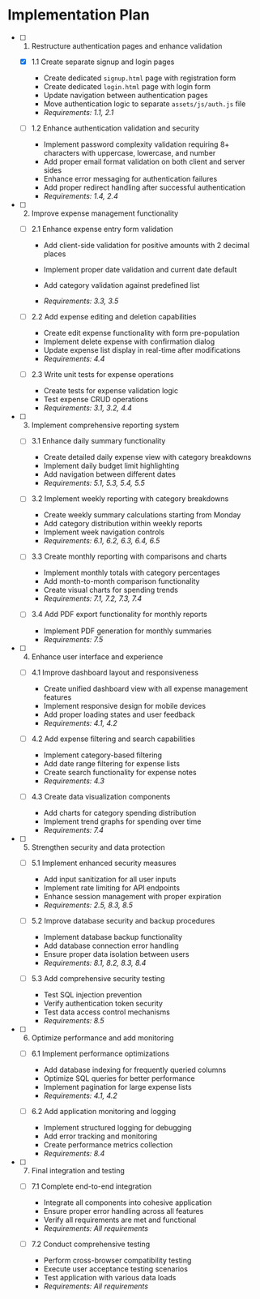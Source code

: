 # Implementation Plan

- [ ] 1. Restructure authentication pages and enhance validation
  - [x] 1.1 Create separate signup and login pages



    - Create dedicated `signup.html` page with registration form
    - Create dedicated `login.html` page with login form
    - Update navigation between authentication pages
    - Move authentication logic to separate `assets/js/auth.js` file
    - _Requirements: 1.1, 2.1_
  
  - [ ] 1.2 Enhance authentication validation and security
    - Implement password complexity validation requiring 8+ characters with uppercase, lowercase, and number
    - Add proper email format validation on both client and server sides
    - Enhance error messaging for authentication failures
    - Add proper redirect handling after successful authentication
    - _Requirements: 1.4, 2.4_

- [ ] 2. Improve expense management functionality
  - [ ] 2.1 Enhance expense entry form validation
    - Add client-side validation for positive amounts with 2 decimal places
    - Implement proper date validation and current date default
    - Add category validation against predefined list



    - _Requirements: 3.3, 3.5_
  
  - [ ] 2.2 Add expense editing and deletion capabilities
    - Create edit expense functionality with form pre-population
    - Implement delete expense with confirmation dialog
    - Update expense list display in real-time after modifications
    - _Requirements: 4.4_
  
  - [ ] 2.3 Write unit tests for expense operations
    - Create tests for expense validation logic
    - Test expense CRUD operations
    - _Requirements: 3.1, 3.2, 4.4_

- [ ] 3. Implement comprehensive reporting system
  - [ ] 3.1 Enhance daily summary functionality
    - Create detailed daily expense view with category breakdowns
    - Implement daily budget limit highlighting
    - Add navigation between different dates
    - _Requirements: 5.1, 5.3, 5.4, 5.5_
  
  - [ ] 3.2 Implement weekly reporting with category breakdowns
    - Create weekly summary calculations starting from Monday
    - Add category distribution within weekly reports
    - Implement week navigation controls
    - _Requirements: 6.1, 6.2, 6.3, 6.4, 6.5_
  
  - [ ] 3.3 Create monthly reporting with comparisons and charts
    - Implement monthly totals with category percentages
    - Add month-to-month comparison functionality
    - Create visual charts for spending trends
    - _Requirements: 7.1, 7.2, 7.3, 7.4_
  
  - [ ] 3.4 Add PDF export functionality for monthly reports
    - Implement PDF generation for monthly summaries
    - _Requirements: 7.5_




- [ ] 4. Enhance user interface and experience
  - [ ] 4.1 Improve dashboard layout and responsiveness
    - Create unified dashboard view with all expense management features
    - Implement responsive design for mobile devices
    - Add proper loading states and user feedback
    - _Requirements: 4.1, 4.2_
  
  - [ ] 4.2 Add expense filtering and search capabilities
    - Implement category-based filtering
    - Add date range filtering for expense lists
    - Create search functionality for expense notes
    - _Requirements: 4.3_
  
  - [ ] 4.3 Create data visualization components
    - Add charts for category spending distribution
    - Implement trend graphs for spending over time
    - _Requirements: 7.4_

- [ ] 5. Strengthen security and data protection
  - [ ] 5.1 Implement enhanced security measures
    - Add input sanitization for all user inputs
    - Implement rate limiting for API endpoints
    - Enhance session management with proper expiration
    - _Requirements: 2.5, 8.3, 8.5_
  
  - [ ] 5.2 Improve database security and backup procedures
    - Implement database backup functionality
    - Add database connection error handling
    - Ensure proper data isolation between users
    - _Requirements: 8.1, 8.2, 8.3, 8.4_
  
  - [ ] 5.3 Add comprehensive security testing
    - Test SQL injection prevention
    - Verify authentication token security
    - Test data access control mechanisms
    - _Requirements: 8.5_

- [ ] 6. Optimize performance and add monitoring
  - [ ] 6.1 Implement performance optimizations
    - Add database indexing for frequently queried columns
    - Optimize SQL queries for better performance
    - Implement pagination for large expense lists
    - _Requirements: 4.1, 4.2_
  
  - [ ] 6.2 Add application monitoring and logging
    - Implement structured logging for debugging
    - Add error tracking and monitoring
    - Create performance metrics collection
    - _Requirements: 8.4_

- [ ] 7. Final integration and testing
  - [ ] 7.1 Complete end-to-end integration
    - Integrate all components into cohesive application
    - Ensure proper error handling across all features
    - Verify all requirements are met and functional
    - _Requirements: All requirements_
  
  - [ ] 7.2 Conduct comprehensive testing
    - Perform cross-browser compatibility testing
    - Execute user acceptance testing scenarios
    - Test application with various data loads
    - _Requirements: All requirements_